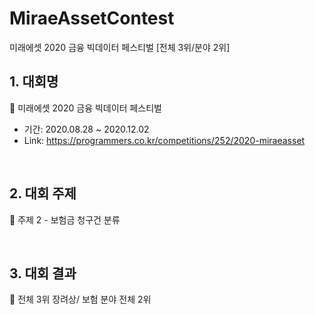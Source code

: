 # MiraeAssetContest
미래에셋 2020 금융 빅데이터 페스티벌 [전체 3위/분야 2위]
<br>

## 1. 대회명
📍 미래에셋 2020 금융 빅데이터 페스티벌 
+ 기간: 2020.08.28 ~ 2020.12.02
+ Link: <https://programmers.co.kr/competitions/252/2020-miraeasset>

<br>

## 2. 대회 주제
📍 주제 2 - 보험금 청구건 분류

<br>

## 3. 대회 결과
🥉 전체 3위 장려상/ 보험 분야 전체 2위
